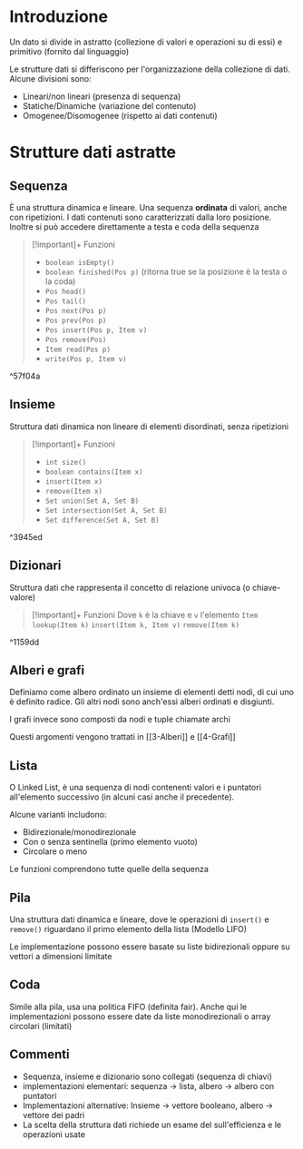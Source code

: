 # Introduzione
Un dato si divide in astratto (collezione di valori e operazioni su di essi) e primitivo (fornito dal linguaggio)

Le strutture dati si differiscono per l'organizzazione della collezione di dati. Alcune divisioni sono:
- Lineari/non lineari (presenza di sequenza)
- Statiche/Dinamiche (variazione del contenuto)
- Omogenee/Disomogenee (rispetto ai dati contenuti)

# Strutture dati astratte
## Sequenza
È una struttura dinamica e lineare. Una sequenza **ordinata** di valori, anche con ripetizioni. 
I dati contenuti sono caratterizzati dalla loro posizione. Inoltre si può accedere direttamente a testa e coda della sequenza


> [!important]+ Funzioni
> - `boolean isEmpty()`
> - `boolean finished(Pos p)` (ritorna true se la posizione è la testa o la coda)
> - `Pos head()`
> - `Pos tail()`
> - `Pos next(Pos p)`
> - `Pos prev(Pos p)`
> - `Pos insert(Pos p, Item v)`
> - `Pos remove(Pos)`
> - `Item read(Pos p)`
> - `write(Pos p, Item v)`

^57f04a

## Insieme
Struttura dati dinamica non lineare di elementi disordinati, senza ripetizioni

> [!important]+ Funzioni
> - `int size()`
> - `boolean contains(Item x)`
> - `insert(Item x)`
> - `remove(Item x)`
> - `Set union(Set A, Set B)`
> - `Set intersection(Set A, Set B)`
> - `Set difference(Set A, Set B)`

^3945ed

## Dizionari
Struttura dati che rappresenta il concetto di relazione univoca (o chiave-valore)

>[!important]+ Funzioni
> Dove `k` è la chiave e `v` l'elemento
> `Item lookup(Item k)`
> `insert(Item k, Item v)`
> `remove(Item k)`

^1159dd

## Alberi e grafi
Definiamo come albero ordinato un insieme di elementi detti nodi, di cui uno è definito radice. Gli altri nodi sono anch'essi alberi ordinati e disgiunti.

I grafi invece sono composti da nodi e tuple chiamate archi

Questi argomenti vengono trattati in [[3-Alberi]] e [[4-Grafi]]

## Lista
O Linked List, è una sequenza di nodi contenenti valori e i puntatori all'elemento successivo (in alcuni casi anche il precedente).

Alcune varianti includono: 
- Bidirezionale/monodirezionale
- Con o senza sentinella (primo elemento vuoto)
- Circolare o meno

Le funzioni comprendono tutte quelle della sequenza

## Pila
Una struttura dati dinamica e lineare, dove le operazioni di `insert()` e `remove()` riguardano il primo elemento della lista (Modello LIFO)

Le implementazione possono essere basate su liste bidirezionali oppure su vettori a dimensioni limitate

## Coda
Simile alla pila, usa una politica FIFO (definita fair). Anche qui le implementazioni possono essere date da liste monodirezionali o array circolari (limitati)

## Commenti
- Sequenza, insieme e dizionario sono collegati (sequenza di chiavi)
- implementazioni elementari: sequenza -> lista, albero -> albero con puntatori
- Implementazioni alternative: Insieme -> vettore booleano, albero -> vettore dei padri
- La scelta della struttura dati richiede un esame del sull'efficienza e le operazioni usate